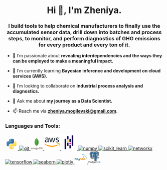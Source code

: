 <h1 align="center">Hi 👋, I'm Zheniya.</h1>
<h3 align="center">I build tools to help chemical manufacturers to finally use the accumulated sensor data, drill down into batches and process steps, to monitor, and perform diagnostics of GHG emissions for every product and every ton of it.</h3>

- 🔭 I’m passionate about **revealing interdependencies and the ways they can be employed to make a meaningful impact.**

- 🌱 I’m currently learning **Bayesian inference and development on cloud services (AWS).**

- 👯 I’m looking to collaborate on **industrial process analysis and diagnostics.**

- 💬 Ask me about **my journey as a Data Scientist.**

- 📫 Reach me via **zheniya.mogilevski@gmail.com.**

<h3 align="left">Languages and Tools:</h3>
<p align="left"> <a href="https://www.python.org" target="_blank" rel="noreferrer"> <img src="https://raw.githubusercontent.com/devicons/devicon/master/icons/python/python-original.svg" alt="python" width="40" height="40"/> </a> </a> <a href="https://git-scm.com/" target="_blank" rel="noreferrer"> <img src="https://www.vectorlogo.zone/logos/git-scm/git-scm-icon.svg" alt="git" width="40" height="40"/> </a> <a href="https://www.mongodb.com/" target="_blank" rel="noreferrer"> <img src="https://raw.githubusercontent.com/devicons/devicon/master/icons/mongodb/mongodb-original-wordmark.svg" alt="mongodb" width="40" height="40"/> </a> <a href="https://aws.amazon.com" target="_blank" rel="noreferrer"> <img src="https://raw.githubusercontent.com/devicons/devicon/master/icons/amazonwebservices/amazonwebservices-original-wordmark.svg" alt="aws" width="50" height="50"/> <a href="https://pandas.pydata.org/" target="_blank" rel="noreferrer"> <img src="https://raw.githubusercontent.com/devicons/devicon/2ae2a900d2f041da66e950e4d48052658d850630/icons/pandas/pandas-original.svg" alt="pandas" width="50" height="50"/> <a href="https://numpy.org" target="_blank" rel="noreferrer"> <img src="https://numfocus.org/wp-content/uploads/2017/10/Numpypng.png" alt="numpy" width="70" height="60"/> <a href="https://scikit-learn.org/" target="_blank" rel="noreferrer"> <img src="https://upload.wikimedia.org/wikipedia/commons/0/05/Scikit_learn_logo_small.svg" alt="scikit_learn" width="40" height="40"/> <a href="https://networkx.org" target="_blank" rel="noreferrer"> <img src="https://numfocus.org/wp-content/uploads/2021/03/NetworkX.png" alt="networkx" width="50" height="50"/> </a> </a> <a href="https://www.tensorflow.org" target="_blank" rel="noreferrer"> <img src="https://www.vectorlogo.zone/logos/tensorflow/tensorflow-icon.svg" alt="tensorflow" width="40" height="40"/> </a> <a href="https://seaborn.pydata.org/" target="_blank" rel="noreferrer"> <img src="https://seaborn.pydata.org/_images/logo-mark-lightbg.svg" alt="seaborn" width="40" height="40"/> </a> </a> <a href="https://plotly.com/python/" target="_blank" rel="noreferrer"> <img src="https://archive.org/download/github.com-plotly-dash_-_2019-11-01_19-17-12/cover.jpg" alt="plotly" width="40" height="40"/> </a> <a href="https://www.mysql.com/" target="_blank" rel="noreferrer"> <img src="https://raw.githubusercontent.com/devicons/devicon/master/icons/mysql/mysql-original-wordmark.svg" alt="mysql" width="40" height="40"/> </a> </a> <a href="https://www.postgresql.org" target="_blank" rel="noreferrer"> <img src="https://raw.githubusercontent.com/devicons/devicon/master/icons/postgresql/postgresql-original-wordmark.svg" alt="postgresql" width="40" height="40"/> </a> </p>

